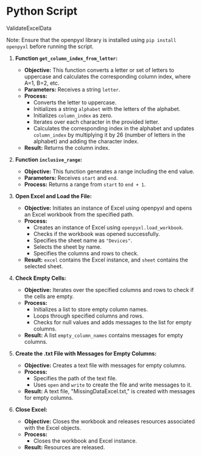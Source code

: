 # Python Script
ValidateExcelData

Note: Ensure that the openpyxl library is installed using `pip install openpyxl` before running the script.

1. **Function `get_column_index_from_letter`:**
   - **Objective:** This function converts a letter or set of letters to uppercase and calculates the corresponding column index, where A=1, B=2, etc.
   - **Parameters:** Receives a string `letter`.
   - **Process:**
     - Converts the letter to uppercase.
     - Initializes a string `alphabet` with the letters of the alphabet.
     - Initializes `column_index` as zero.
     - Iterates over each character in the provided letter.
     - Calculates the corresponding index in the alphabet and updates `column_index` by multiplying it by 26 (number of letters in the alphabet) and adding the character index.
   - **Result:** Returns the column index.

2. **Function `inclusive_range`:**
   - **Objective:** This function generates a range including the end value.
   - **Parameters:** Receives `start` and `end`.
   - **Process:** Returns a range from `start` to `end + 1`.

3. **Open Excel and Load the File:**
   - **Objective:** Initiates an instance of Excel using openpyxl and opens an Excel workbook from the specified path.
   - **Process:**
     - Creates an instance of Excel using `openpyxl.load_workbook`.
     - Checks if the workbook was opened successfully.
     - Specifies the sheet name as `"Devices"`.
     - Selects the sheet by name.
     - Specifies the columns and rows to check.
   - **Result:** `excel` contains the Excel instance, and `sheet` contains the selected sheet.

4. **Check Empty Cells:**
   - **Objective:** Iterates over the specified columns and rows to check if the cells are empty.
   - **Process:**
     - Initializes a list to store empty column names.
     - Loops through specified columns and rows.
     - Checks for null values and adds messages to the list for empty columns.
   - **Result:** A list `empty_column_names` contains messages for empty columns.

5. **Create the .txt File with Messages for Empty Columns:**
   - **Objective:** Creates a text file with messages for empty columns.
   - **Process:**
     - Specifies the path of the text file.
     - Uses `open` and `write` to create the file and write messages to it.
   - **Result:** A text file, "MissingDataExcel.txt," is created with messages for empty columns.

6. **Close Excel:**
   - **Objective:** Closes the workbook and releases resources associated with the Excel objects.
   - **Process:**
     - Closes the workbook and Excel instance.
   - **Result:** Resources are released.
